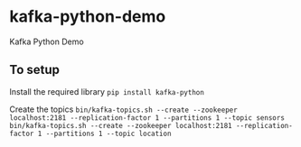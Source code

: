 # kafka-python-demo
Kafka Python Demo

## To setup
Install the required library
`pip install kafka-python`

Create the topics
`bin/kafka-topics.sh --create --zookeeper localhost:2181 --replication-factor 1 --partitions 1 --topic sensors`
`bin/kafka-topics.sh --create --zookeeper localhost:2181 --replication-factor 1 --partitions 1 --topic location`


